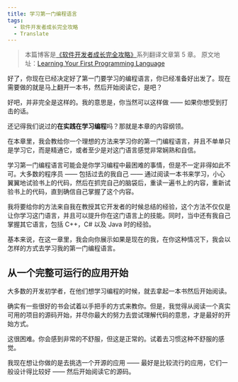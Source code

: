 ```yaml
---
title: 学习第一门编程语言
tags:  
  - 软件开发者成长完全攻略
  - Translate
---
```


> 本篇博客是[《软件开发者成长完全攻略》](http://www.swiftyper.com/2017/01/21/complete-software-developers-career-guide-index/)系列翻译文章第 5 章。
原文地址：[Learning Your First Programming Language](https://simpleprogrammer.com/2016/08/08/learning-your-first-programming-language/)

好了，你现在已经决定好了第一门要学习的编程语言，你已经准备好出发了。现在需要做的就是马上翻开一本书，然后开始阅读它，是吧？

好吧，并非完全是这样的。我的意思是，你当然可以这样做 —— 如果你想受到打击的话。

还记得我们说过的**在实践在学习编程**吗？那就是本章的内容纲领。

在本章里，我会教给你一个理想的方法来学习你的第一门编程语言，并且不单单只是学习它，而是精通它，或者至少是对这门语言感觉非常娴熟和自信。

学习第一门编程语言可能会是你学习编程中最困难的事情，但是不一定非得如此不可。大多数的程序员 —— 包括过去的我自己 —— 通过阅读一本书来学习，小心翼翼地试验书上的代码，然后在抓完自己的脑袋后，重读一遍书上的内容，重新试验书上的代码，直到确信自己掌握了这个内容。

我将要给你的方法来自我在教授其它开发者的时候总结的经验，这个方法不仅仅是让你学习这门语言，并且可以提升你在这门语言上的技能。同时，当中还有我自己掌握其它语言，包括 C++，C# 以及 Java 时的经验。

基本来说，在这一章里，我会向你展示如果是现在的我，在你这种情况下，我会以怎样的方式去学习我的第一门编程语言。

## 从一个完整可运行的应用开始

大多数的开发初学者，在他们想学习编程的时候，就去拿起一本书然后开始阅读。

确实有一些很好的书会试着以手把手的方式来教你。但是，我觉得从阅读一个真实可用的项目的源码开始，并尽你最大的努力去尝试理解代码的意思，才是最好的开始方式。

这很困难。你会感到非常的不舒服，但这是正常的。试着去习惯这种不舒服的感觉。

我现在想让你做的是去挑选一个开源的应用 —— 最好是比较流行的应用，它们一般设计得比较好 —— 然后开始阅读它的源码。













